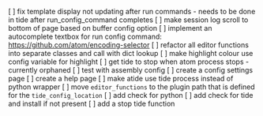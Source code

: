 [ ] fix template display not updating after run commands - needs to be done in tide after run_config_command completes
[ ] make session log scroll to bottom of page based on buffer config option
[ ] implement an autocomplete textbox for run config command: https://github.com/atom/encoding-selector
[ ] refactor all editor functions into separate classes and call with dict lookup
[ ] make highlight colour use config variable for highlight
[ ] get tide to stop when atom process stops - currently orphaned
[ ] test with assembly config
[ ] create a config settings page
[ ] create a help page
[ ] make atide use tide process instead of python wrapper
[ ] move `editor_functions` to the plugin path that is defined for the `tide_config_location`
[ ] add check for python
[ ] add check for tide and install if not present
[ ] add a stop tide function
